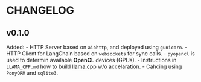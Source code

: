 # CHANGELOG

## v0.1.0

Added:
    - HTTP Server based on `aiohttp`, and deployed using `gunicorn`.
    - HTTP Client for LangChain based on `websockets` for sync calls.
    - `pyopencl` is used to determin available **OpenCL** devices (GPUs).
    - Instructions in `LLAMA_CPP.md` how to build [llama.cpp](https://github.com/ggerganov/llama.cpp) w/o accelaration.
    - Cahcing using `PonyORM` and `sqlite3`.